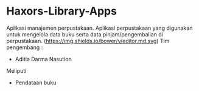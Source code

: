 # Haxors-Library-Apps
Aplikasi manajemen perpustakaan. Aplikasi perpustakaan yang digunakan untuk mengelola data buku serta data pinjam/pengembalian di perpustakaan. 
(https://img.shields.io/bower/v/editor.md.svg)
Tim pengembang : 
<ul>
  <li>Aditia Darma Nasution</li>
  </ul>

Meliputi 
<ul>
  <li>Pendataan buku</li>
  </ul>
  
